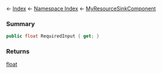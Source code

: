 ← [Index](Api-Index) ← [Namespace Index](Namespace-Index) ← [MyResourceSinkComponent](Sandbox.Game.EntityComponents.MyResourceSinkComponent)

### Summary

```csharp
public float RequiredInput { get; }
```

### Returns

[float](https://docs.microsoft.com/en-us/dotnet/api/system.single?view=netframework-4.6)

